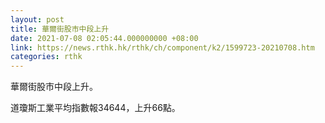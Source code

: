 ```yaml
---
layout: post
title: 華爾街股市中段上升
date: 2021-07-08 02:05:44.000000000 +08:00
link: https://news.rthk.hk/rthk/ch/component/k2/1599723-20210708.htm
categories: rthk
---
```


華爾街股市中段上升。

道瓊斯工業平均指數報34644，上升66點。
